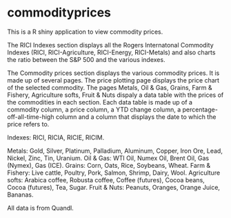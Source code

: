# commodityprices

This is a R shiny application to view commodity prices.

The RICI Indexes section displays all the Rogers Internatonal Commodity Indexes (RICI, RICI-Agriculture, RICI-Energy, RICI-Metals) and also charts the ratio between the S&P 500 and the various indexes.

The Commodity prices section displays the various commodity prices. It is made up of several pages. 
The price plotting page displays the price chart of the selected commodity.
The pages Metals, Oil & Gas, Grains, Farm & Fishery, Agriculture softs, Fruit & Nuts dispaly a data table with the prices of the commodities in each section. Each data table is made up of a commodity column, a price column, a YTD change column, a percentage-off-all-time-high column and a column that displays the date to which the price refers to.


Indexes: RICI, RICIA, RICIE, RICIM.

Metals: Gold, Silver, Platinum, Palladium, Aluminum, Copper, Iron Ore, Lead, Nickel, Zinc, Tin, Uranium.
Oil & Gas: WTI Oil, Numex Oil, Brent Oil, Gas (Nymex), Gas (ICE).
Grains: Corn, Oats, Rice, Soybeans, Wheat.
Farm & Fishery: Live cattle, Poultry, Pork, Salmon, Shrimp, Dairy, Wool.
Agriculture softs: Arabica coffee, Robusta coffee, Coffee (futures), Cocoa beans, Cocoa (futures), Tea, Sugar.
Fruit & Nuts: Peanuts, Oranges, Orange Juice, Bananas.


All data is from Quandl.
